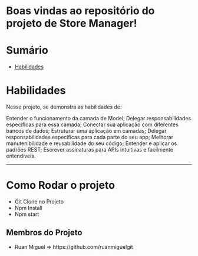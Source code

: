

# Boas vindas ao repositório do projeto de Store Manager!


# Sumário

- [Habilidades](#habilidades)
 

# Habilidades

Nesse projeto, se demonstra as habilidades de:

Entender o funcionamento da camada de Model;
Delegar responsabilidades específicas para essa camada;
Conectar sua aplicação com diferentes bancos de dados;
Estruturar uma aplicação em camadas;
Delegar responsabilidades específicas para cada parte do seu app;
Melhorar manutenibilidade e reusabilidade do seu código;
Entender e aplicar os padrões REST;
Escrever assinaturas para APIs intuitivas e facilmente entendíveis.

---
<h1> Como Rodar o projeto</h1>
<ul>
  <li> Git Clone no Projeto</li>
  <li> Npm Install</li>
  <li> Npm start</li>
 </ul>

<h2>Membros do Projeto</h2>
<ul>
  <li>Ruan Miguel => https://github.com/ruanmiguelgit</li>
</ul>



  
